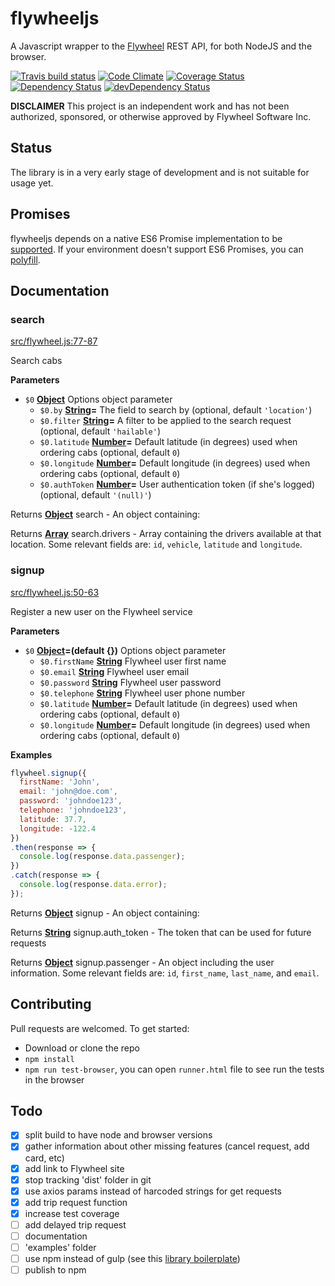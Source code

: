 # flywheeljs

A Javascript wrapper to the [Flywheel](http://flywheel.com/) REST API, for both NodeJS and the browser.

[![Travis build status](http://img.shields.io/travis/jchavarri/flywheeljs.svg?style=flat)](https://travis-ci.org/jchavarri/flywheeljs)
[![Code Climate](https://codeclimate.com/github/jchavarri/flywheeljs/badges/gpa.svg)](https://codeclimate.com/github/jchavarri/flywheeljs)
[![Coverage Status](https://coveralls.io/repos/github/jchavarri/flywheeljs/badge.svg?branch=master)](https://coveralls.io/github/jchavarri/flywheeljs?branch=master)
[![Dependency Status](https://david-dm.org/jchavarri/flywheeljs.svg)](https://david-dm.org/jchavarri/flywheeljs)
[![devDependency Status](https://david-dm.org/jchavarri/flywheeljs/dev-status.svg)](https://david-dm.org/jchavarri/flywheeljs#info=devDependencies)

**DISCLAIMER** This project is an independent work and has not been authorized, sponsored, or otherwise approved by Flywheel Software Inc.

## Status

The library is in a very early stage of development and is not suitable for usage yet.

[](<## Install>)

[](<- NodeJS / Browserify: `npm install flywheeljs --save`>)

[](<- 1998 script tag: [TODO]>)

## Promises

flywheeljs depends on a native ES6 Promise implementation to be [supported](http://caniuse.com/promises).
If your environment doesn't support ES6 Promises, you can [polyfill](https://github.com/jakearchibald/es6-promise).

## Documentation

### search

[src/flywheel.js:77-87](https://github.com/jchavarri/flywheeljs/blob/c46454c6f5e0cbcc907b51bec3f14f269d7d79b9/src/flywheel.js#L77-L87 "Source code on GitHub")

Search cabs

**Parameters**

-   `$0` **[Object](https://developer.mozilla.org/en-US/docs/Web/JavaScript/Reference/Global_Objects/Object)** Options object parameter
    -   `$0.by` **[String](https://developer.mozilla.org/en-US/docs/Web/JavaScript/Reference/Global_Objects/String)=** The field to search by (optional, default `'location'`)
    -   `$0.filter` **[String](https://developer.mozilla.org/en-US/docs/Web/JavaScript/Reference/Global_Objects/String)=** A filter to be applied to the search request (optional, default `'hailable'`)
    -   `$0.latitude` **[Number](https://developer.mozilla.org/en-US/docs/Web/JavaScript/Reference/Global_Objects/Number)=** Default latitude (in degrees) used when ordering cabs (optional, default `0`)
    -   `$0.longitude` **[Number](https://developer.mozilla.org/en-US/docs/Web/JavaScript/Reference/Global_Objects/Number)=** Default longitude (in degrees) used when ordering cabs (optional, default `0`)
    -   `$0.authToken` **[Number](https://developer.mozilla.org/en-US/docs/Web/JavaScript/Reference/Global_Objects/Number)=** User authentication token (if she's logged) (optional, default `'(null)'`)

Returns **[Object](https://developer.mozilla.org/en-US/docs/Web/JavaScript/Reference/Global_Objects/Object)** search - An object containing:

Returns **[Array](https://developer.mozilla.org/en-US/docs/Web/JavaScript/Reference/Global_Objects/Array)** search.drivers - Array containing the drivers available at that location. Some relevant fields are: `id`, `vehicle`, `latitude` and `longitude`.

### signup

[src/flywheel.js:50-63](https://github.com/jchavarri/flywheeljs/blob/c46454c6f5e0cbcc907b51bec3f14f269d7d79b9/src/flywheel.js#L50-L63 "Source code on GitHub")

Register a new user on the Flywheel service

**Parameters**

-   `$0` **[Object](https://developer.mozilla.org/en-US/docs/Web/JavaScript/Reference/Global_Objects/Object)=(default {})** Options object parameter
    -   `$0.firstName` **[String](https://developer.mozilla.org/en-US/docs/Web/JavaScript/Reference/Global_Objects/String)** Flywheel user first name
    -   `$0.email` **[String](https://developer.mozilla.org/en-US/docs/Web/JavaScript/Reference/Global_Objects/String)** Flywheel user email
    -   `$0.password` **[String](https://developer.mozilla.org/en-US/docs/Web/JavaScript/Reference/Global_Objects/String)** Flywheel user password
    -   `$0.telephone` **[String](https://developer.mozilla.org/en-US/docs/Web/JavaScript/Reference/Global_Objects/String)** Flywheel user phone number
    -   `$0.latitude` **[Number](https://developer.mozilla.org/en-US/docs/Web/JavaScript/Reference/Global_Objects/Number)=** Default latitude (in degrees) used when ordering cabs (optional, default `0`)
    -   `$0.longitude` **[Number](https://developer.mozilla.org/en-US/docs/Web/JavaScript/Reference/Global_Objects/Number)=** Default longitude (in degrees) used when ordering cabs (optional, default `0`)

**Examples**

```javascript
flywheel.signup({
  firstName: 'John',
  email: 'john@doe.com',
  password: 'johndoe123',
  telephone: 'johndoe123',
  latitude: 37.7,
  longitude: -122.4
})
.then(response => {
  console.log(response.data.passenger);
})
.catch(response => {
  console.log(response.data.error);
});
```

Returns **[Object](https://developer.mozilla.org/en-US/docs/Web/JavaScript/Reference/Global_Objects/Object)** signup - An object containing:

Returns **[String](https://developer.mozilla.org/en-US/docs/Web/JavaScript/Reference/Global_Objects/String)** signup.auth_token - The token that can be used for future requests

Returns **[Object](https://developer.mozilla.org/en-US/docs/Web/JavaScript/Reference/Global_Objects/Object)** signup.passenger - An object including the user information. Some relevant fields are: `id`, `first_name`, `last_name`, and `email`.

## Contributing

Pull requests are welcomed. To get started:

-   Download or clone the repo
-   `npm install`
-   `npm run test-browser`, you can open `runner.html` file to see run the tests in the browser

## Todo

-   [x] split build to have node and browser versions
-   [x] gather information about other missing features (cancel request, add card, etc)
-   [x] add link to Flywheel site
-   [x] stop tracking 'dist' folder in git
-   [x] use axios params instead of harcoded strings for get requests
-   [x] add trip request function
-   [x] increase test coverage
-   [ ] add delayed trip request
-   [ ] documentation
-   [ ] 'examples' folder
-   [ ] use npm instead of gulp (see this [library boilerplate](https://github.com/gaearon/library-boilerplate))
-   [ ] publish to npm

